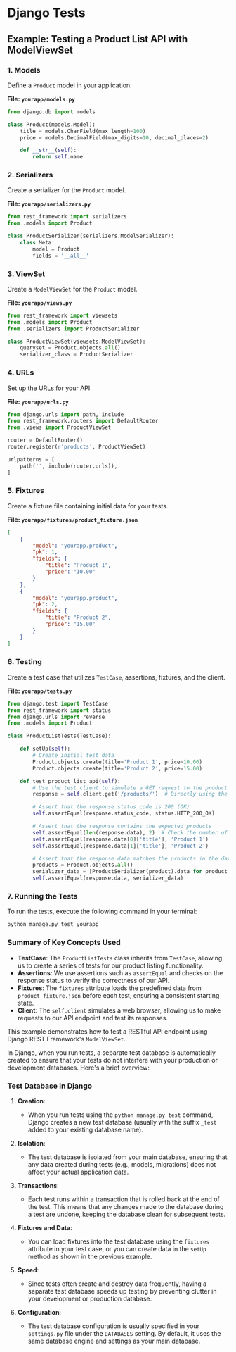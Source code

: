 # Django Tests

## Example: Testing a Product List API with ModelViewSet

### 1. Models

Define a `Product` model in your application.

**File: `yourapp/models.py`**

```python
from django.db import models

class Product(models.Model):
    title = models.CharField(max_length=100)
    price = models.DecimalField(max_digits=10, decimal_places=2)

    def __str__(self):
        return self.name
```

### 2. Serializers

Create a serializer for the `Product` model.

**File: `yourapp/serializers.py`**

```python
from rest_framework import serializers
from .models import Product

class ProductSerializer(serializers.ModelSerializer):
    class Meta:
        model = Product
        fields = '__all__'
```

### 3. ViewSet

Create a `ModelViewSet` for the `Product` model.

**File: `yourapp/views.py`**

```python
from rest_framework import viewsets
from .models import Product
from .serializers import ProductSerializer

class ProductViewSet(viewsets.ModelViewSet):
    queryset = Product.objects.all()
    serializer_class = ProductSerializer
```

### 4. URLs

Set up the URLs for your API.

**File: `yourapp/urls.py`**

```python
from django.urls import path, include
from rest_framework.routers import DefaultRouter
from .views import ProductViewSet

router = DefaultRouter()
router.register(r'products', ProductViewSet)

urlpatterns = [
    path('', include(router.urls)),
]
```

### 5. Fixtures

Create a fixture file containing initial data for your tests.

**File: `yourapp/fixtures/product_fixture.json`**

```json
[
    {
        "model": "yourapp.product",
        "pk": 1,
        "fields": {
            "title": "Product 1",
            "price": "10.00"
        }
    },
    {
        "model": "yourapp.product",
        "pk": 2,
        "fields": {
            "title": "Product 2",
            "price": "15.00"
        }
    }
]
```

### 6. Testing

Create a test case that utilizes `TestCase`, assertions, fixtures, and the client.

**File: `yourapp/tests.py`**

```python
from django.test import TestCase
from rest_framework import status
from django.urls import reverse
from .models import Product

class ProductListTests(TestCase):

    def setUp(self):
        # Create initial test data
        Product.objects.create(title='Product 1', price=10.00)
        Product.objects.create(title='Product 2', price=15.00)

    def test_product_list_api(self):
        # Use the test client to simulate a GET request to the product list API
        response = self.client.get('/products/')  # Directly using the URL path

        # Assert that the response status code is 200 (OK)
        self.assertEqual(response.status_code, status.HTTP_200_OK)

        # Assert that the response contains the expected products
        self.assertEqual(len(response.data), 2)  # Check the number of products
        self.assertEqual(response.data[0]['title'], 'Product 1')
        self.assertEqual(response.data[1]['title'], 'Product 2')

        # Assert that the response data matches the products in the database
        products = Product.objects.all()
        serializer_data = [ProductSerializer(product).data for product in products]
        self.assertEqual(response.data, serializer_data)
```

### 7. Running the Tests

To run the tests, execute the following command in your terminal:

```bash
python manage.py test yourapp
```

### Summary of Key Concepts Used

- **TestCase**: The `ProductListTests` class inherits from `TestCase`, allowing us to create a series of tests for our product listing functionality.
- **Assertions**: We use assertions such as `assertEqual` and checks on the response status to verify the correctness of our API.
- **Fixtures**: The `fixtures` attribute loads the predefined data from `product_fixture.json` before each test, ensuring a consistent starting state.
- **Client**: The `self.client` simulates a web browser, allowing us to make requests to our API endpoint and test its responses.

This example demonstrates how to test a RESTful API endpoint using Django REST Framework's `ModelViewSet`.

In Django, when you run tests, a separate test database is automatically created to ensure that your tests do not interfere with your production or development databases. Here's a brief overview:

### Test Database in Django

1. **Creation**:
   - When you run tests using the `python manage.py test` command, Django creates a new test database (usually with the suffix `_test` added to your existing database name).

2. **Isolation**:
   - The test database is isolated from your main database, ensuring that any data created during tests (e.g., models, migrations) does not affect your actual application data.

3. **Transactions**:
   - Each test runs within a transaction that is rolled back at the end of the test. This means that any changes made to the database during a test are undone, keeping the database clean for subsequent tests.

4. **Fixtures and Data**:
   - You can load fixtures into the test database using the `fixtures` attribute in your test case, or you can create data in the `setUp` method as shown in the previous example.

5. **Speed**:
   - Since tests often create and destroy data frequently, having a separate test database speeds up testing by preventing clutter in your development or production database.

6. **Configuration**:
   - The test database configuration is usually specified in your `settings.py` file under the `DATABASES` setting. By default, it uses the same database engine and settings as your main database.
